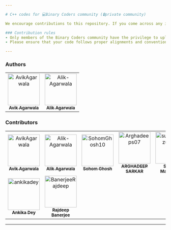 ```yaml
---

# C++ codes for 💻Binary Coders community (🔒private community)

We encourage contributions to this repository. If you come across any issues or have ideas for improvements, please don't hesitate to open a pull request. Your input is highly appreciated!

### Contribution rules
- Only members of the Binary Coders community have the privilege to upload or create new files.
- Please ensure that your code follows proper alignments and conventions for enhanced readability.

---
```


### Authors

<table>
<tr>
    <td align="center">
        <a href="https://github.com/AvikAgarwala">
            <img src="https://avatars.githubusercontent.com/u/98759608?v=4" width="100;" alt="AvikAgarwala"/>
            <br />
            <sub><b>Avik Agarwala</b></sub>
        </a>
    </td>
    <td align="center">
        <a href="https://github.com/Alik-Agarwala">
            <img src="https://avatars.githubusercontent.com/u/98759503?v=4" width="100;" alt="Alik-Agarwala"/>
            <br />
            <sub><b>Alik Agarwala</b></sub>
        </a>
    </td></tr>
</table>

### Contributors

<!-- readme: contributors -start -->
<table>
<tr>
    <td align="center">
        <a href="https://github.com/AvikAgarwala">
            <img src="https://avatars.githubusercontent.com/u/98759608?v=4" width="100;" alt="AvikAgarwala"/>
            <br />
            <sub><b>Avik Agarwala</b></sub>
        </a>
    </td>
    <td align="center">
        <a href="https://github.com/Alik-Agarwala">
            <img src="https://avatars.githubusercontent.com/u/98759503?v=4" width="100;" alt="Alik-Agarwala"/>
            <br />
            <sub><b>Alik Agarwala</b></sub>
        </a>
    </td>
    <td align="center">
        <a href="https://github.com/SohomGhosh10">
            <img src="https://avatars.githubusercontent.com/u/136338690?v=4" width="100;" alt="SohomGhosh10"/>
            <br />
            <sub><b>Sohom Ghosh</b></sub>
        </a>
    </td>
    <td align="center">
        <a href="https://github.com/Arghadeeps07">
            <img src="https://avatars.githubusercontent.com/u/112500013?v=4" width="100;" alt="Arghadeeps07"/>
            <br />
            <sub><b>ARGHADEEP SARKAR</b></sub>
        </a>
    </td>
    <td align="center">
        <a href="https://github.com/sudiptamazumdar">
            <img src="https://avatars.githubusercontent.com/u/139207924?v=4" width="100;" alt="sudiptamazumdar"/>
            <br />
            <sub><b>Sudipta Mazumdar</b></sub>
        </a>
    </td>
    <td align="center">
        <a href="https://github.com/Arundhuti2004">
            <img src="https://avatars.githubusercontent.com/u/121664607?v=4" width="100;" alt="Arundhuti2004"/>
            <br />
            <sub><b>ARUNDHUTI SARKAR</b></sub>
        </a>
    </td></tr>
<tr>
    <td align="center">
        <a href="https://github.com/ankikadey">
            <img src="https://avatars.githubusercontent.com/u/98796194?v=4" width="100;" alt="ankikadey"/>
            <br />
            <sub><b>Ankika Dey</b></sub>
        </a>
    </td>
    <td align="center">
        <a href="https://github.com/BanerjeeRajdeep">
            <img src="https://avatars.githubusercontent.com/u/111561385?v=4" width="100;" alt="BanerjeeRajdeep"/>
            <br />
            <sub><b>Rajdeep Banerjee</b></sub>
        </a>
    </td></tr>
</table>
<!-- readme: contributors -end -->

---
